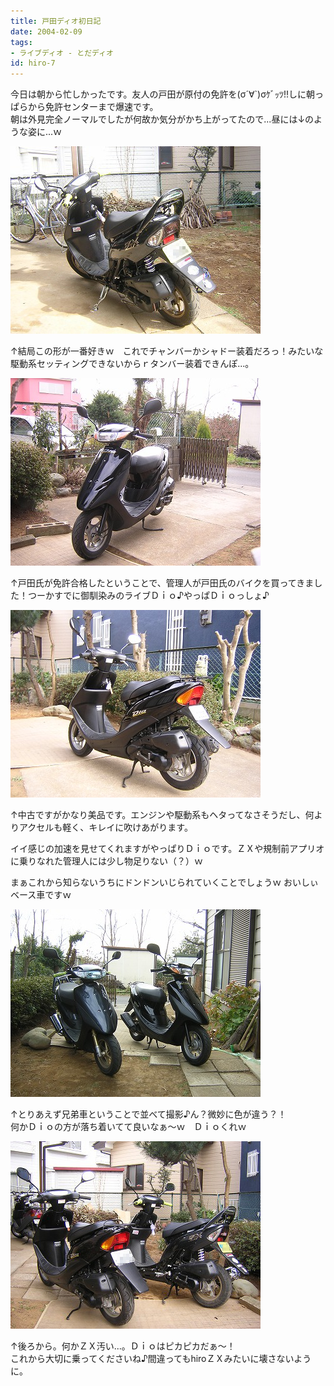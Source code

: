```yaml
---
title: 戸田ディオ初日記
date: 2004-02-09
tags:
- ライブディオ - とだディオ
id: hiro-7
---
```



<p class="sentence spacing10">今日は朝から忙しかったです。友人の戸田が原付の免許を(σ´∀`)σｹﾞｯﾂ!!しに朝っぱらから免許センターまで爆速です。<br>
朝は外見完全ノーマルでしたが何故か気分がかち上がってたので...昼には↓のような姿に...ｗ </p>
<div class="center spacing"><img class="img-fluid" src="/photo/diary/2004.02.09_zx1.jpg" alt=""></div>
<p class="sentence spacing10">↑結局この形が一番好きｗ　これでチャンバーかシャドー装着だろっ！みたいな<br>
駆動系セッティングできないからｒタンバー装着できんぽ...。</p>
<div class="center spacing"><img class="img-fluid" src="/photo/diary/2004.02.09_zx2.jpg" alt=""></div>
<p class="sentence spacing10">↑戸田氏が免許合格したということで、管理人が戸田氏のバイクを買ってきました！つーかすでに御馴染みのライブＤｉｏ♪やっぱＤｉｏっしょ♪ </p>
<div class="center spacing"><img class="img-fluid" src="/photo/diary/2004.02.09_zx3.jpg" alt=""></div>
<p class="sentence">↑中古ですがかなり美品です。エンジンや駆動系もヘタってなさそうだし、何よりアクセルも軽く、キレイに吹けあがります。</p>
<p class="sentence">イイ感じの加速を見せてくれますがやっぱりＤｉｏです。ＺＸや規制前アプリオに乗りなれた管理人には少し物足りない（？）ｗ</p>
<p class="sentence spacing10">まぁこれから知らないうちにドンドンいじられていくことでしょうｗ おいしぃベース車ですｗ</p>
<div class="center spacing"><img class="img-fluid" src="/photo/diary/2004.02.09_zx4.jpg" alt=""></div>
<p class="sentence spacing10">↑とりあえず兄弟車ということで並べて撮影♪ん？微妙に色が違う？！<br>
何かＤｉｏの方が落ち着いてて良いなぁ～ｗ　Ｄｉｏくれｗ </p>
<div class="center spacing"><img class="img-fluid" src="/photo/diary/2004.02.09_zx5.jpg" alt=""></div>
<p class="sentence">↑後ろから。何かＺＸ汚い...。Ｄｉｏはピカピカだぁ～！<br>
これから大切に乗ってくださいね♪間違ってもhiroＺＸみたいに壊さないように。</p>
